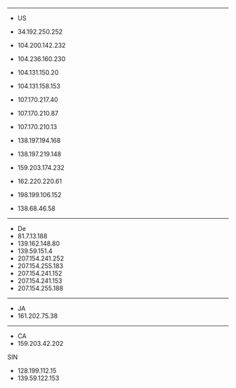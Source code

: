 ----------------------
* US
* 34.192.250.252
* 104.200.142.232
* 104.236.160.230
* 104.131.150.20
* 104.131.158.153
* 107.170.217.40
* 107.170.210.87
* 107.170.210.13
* 138.197.194.168
* 138.197.219.148
* 159.203.174.232
* 162.220.220.61
* 198.199.106.152

* 138.68.46.58

----------------------
* De
* 81.7.13.188
* 139.162.148.80
* 139.59.151.4
* 207.154.241.252
* 207.154.255.183
* 207.154.241.152
* 207.154.241.153
* 207.154.255.188
----------------------
* JA
* 161.202.75.38
----------------------
* CA
* 159.203.42.202

SIN
* 128.199.112.15
* 139.59.122.153
